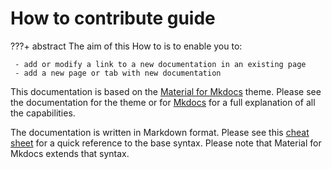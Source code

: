 # How to contribute guide
???+ abstract
    The aim of this How to is to enable you to:

     - add or modify a link to a new documentation in an existing page
     - add a new page or tab with new documentation

This documentation is based on the [Material for Mkdocs](https://squidfunk.github.io/mkdocs-material/) theme. Please see the documentation for the theme or for [Mkdocs](https://www.mkdocs.org/) for a full explanation of all the capabilities.

The documentation is written in Markdown format. Please see this [cheat sheet](https://www.markdownguide.org/cheat-sheet/) for a quick reference to the base syntax. Please note that Material for Mkdocs extends that syntax.